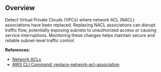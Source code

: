 ## Overview

Detect Virtual Private Clouds (VPCs) where network ACL (NACL) associations have been replaced. Replacing NACL associations can disrupt traffic flow, potentially exposing subnets to unauthorized access or causing service interruptions. Monitoring these changes helps maintain secure and reliable subnet-level traffic control.

**References**:
- [Network ACLs](https://docs.aws.amazon.com/vpc/latest/userguide/vpc-network-acls.html)
- [AWS CLI Command: replace-network-acl-association](https://docs.aws.amazon.com/cli/latest/reference/ec2/replace-network-acl-association.html)
